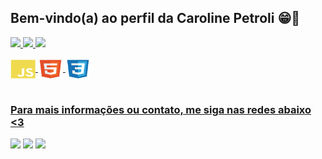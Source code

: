 ## Bem-vindo(a) ao perfil da Caroline Petroli 😁💞

 <div>
   <a href="https://github.com/Caroline-Petroli">
   <img height="180em" src="https://github-readme-stats.vercel.app/api?username=## Bem-vindo(a) ao perfil da Caroline Petroli 😁💞

 <div>
   <a href="https://github.com/Caroline-Petroli">
   <img height="180em" src="https://github-readme-stats.vercel.app/api?username=Caroline-Petroli&show_icons=true&theme=cobalt&include_all_commits=true&count_private=true"/>
   <img height="180em" src="https://github-readme-stats.vercel.app/api/top-langs/?username=Caroline-Petroli&layout=compact&langs_count=6&theme=synthwave"/>
</div>
    
<div style="display: inline_block"><br>
  <img align="center" alt="Js" height="30" width="40" src="https://raw.githubusercontent.com/devicons/devicon/master/icons/javascript/javascript-plain.svg">
  <img align="center" alt="HTML" height="30" width="40" src="https://raw.githubusercontent.com/devicons/devicon/master/icons/html5/html5-original.svg">
  <img align="center" alt="CSS" height="30" width="40" src="https://raw.githubusercontent.com/devicons/devicon/master/icons/css3/css3-original.svg">
</div>
 
<br>
 
### Para mais informações ou contato, me siga nas redes abaixo <3
 
<div> 
  
  <a href="https://www.instagram.com/carol_petroli/" target="_blank"><img src="https://img.shields.io/badge/-Instagram-%23E4405F?style=for-the-badge&logo=instagram&logoColor=white" target="_blank"></a>
  <a href = "ticarolinepetroli@gmail.com"><img src="https://img.shields.io/badge/-Gmail-%23333?style=for-the-badge&logo=gmail&logoColor=white" target="_blank"></a>
  <a href="https://www.linkedin.com/in/caroline-petroli-054911364/" target="_blank"><img src="https://img.shields.io/badge/-LinkedIn-%230077B5?style=for-the-badge&logo=linkedin&logoColor=white" target="_blank"></a>
  <a href="https://www.tiktok.com/@carol.petroli?_t=ZM-8wLmL1fCyiU&_r=1" target="_blank"></a>
</div>
 
</div>
    
 
<br>
 
<div> 

</div>
